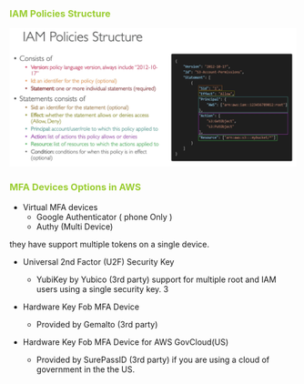 <h3 style='color:yellowgreen'>IAM Policies Structure </h3>

<img src='../../assets/IAM_Policies_structure.png'>


<h3 style='color:yellowgreen'>MFA Devices Options in AWS</h3>

- Virtual MFA devices
    - Google Authenticator ( phone Only )
    - Authy (Multi Device)

 they have support multiple tokens on a single device. 
- Universal 2nd Factor (U2F) Security Key 
    - YubiKey by Yubico (3rd party)
 support for multiple root and IAM users using a single security key. 3
- Hardware Key Fob MFA Device 
    - Provided by Gemalto (3rd party)

- Hardware Key Fob MFA Device for AWS GovCloud(US)
    - Provided by SurePassID (3rd party)
if you are using a cloud of government in the the US.
